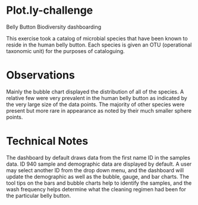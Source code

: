 # Plot.ly-challenge
Belly Button Biodiversity dashboarding

This exercise took a catalog of microbial species that have been known to reside in the human belly button.  Each species is given an OTU (operational taxonomic unit) for the purposes of cataloguing.

# Observations
Mainly the bubble chart displayed the distribution of all of the species.  A relative few were very prevalent in the human belly button as indicated by the very large size of the data points.  The majority of other species were present but more rare in appearance as noted by their much smaller sphere points.

# Technical Notes
The dashboard by default draws data from the first name ID in the samples data.  ID 940 sample and demographic data are displayed by default.  A user may select another ID from the drop down menu, and the dashboard will update the demographic as well as the bubble, gauge, and bar charts.  The tool tips on the bars and bubble charts help to identify the samples, and the wash frequency helps determine what the cleaning regimen had been for the particular belly button.
